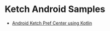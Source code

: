 # Ketch Android Samples

- [Android Ketch Pref Center using Kotlin](./Android%20Ketch%20Pref%20Center%20using%20Kotlin/)